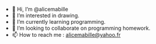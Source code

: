 - 👋 Hi, I’m @alicemabille
- 👀 I’m interested in drawing.
- 🌱 I’m currently learning programming.
- 💞️ I’m looking to collaborate on programming homework.
- 📫 How to reach me : alicemabille@yahoo.fr

<!---
alicemabille/alicemabille is a ✨ special ✨ repository because its `README.md` (this file) appears on your GitHub profile.
You can click the Preview link to take a look at your changes.
--->
